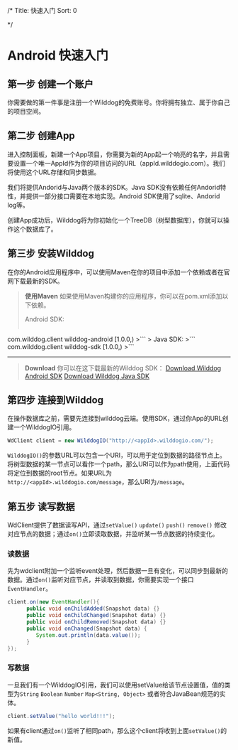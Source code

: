 /*
Title: 快速入门
Sort: 0

*/


# Android 快速入门

## 第一步 创建一个账户
你需要做的第一件事是注册一个Wilddog的免费账号。你将拥有独立、属于你自己的项目空间。

## 第二步 创建App
进入控制面板，新建一个App项目，你需要为新的App起一个响亮的名字，并且需要设置一个唯一AppId作为你的项目访问的URL（appId.wilddogio.com）。我们将使用这个URL存储和同步数据。

我们将提供Andorid与Java两个版本的SDK。Java SDK没有依赖任何Andorid特性，并提供一部分接口需要在本地实现。Android SDK使用了sqlite、Andorid log等。

创建App成功后，Wilddog将为你初始化一个TreeDB（树型数据库），你就可以操作这个数据库了。

## 第三步 安装Wilddog
在你的Android应用程序中，可以使用Maven在你的项目中添加一个依赖或者在官网下载最新的SDK。

> **使用Maven**
> 如果使用Maven构建你的应用程序，你可以在pom.xml添加以下依赖。
> 
> Android SDK:
> ```
<dependency>
  <groupId>com.wilddog.client</groupId>
  <artifactId>wilddog-android</artifactId>
  <version>[1.0.0,)</version>
</dependency>
>```
> Java SDK:
>```
<dependency>
  <groupId>com.wilddog.client</groupId>
  <artifactId>wilddog-sdk</artifactId>
  <version>[1.0.0,)</version>
</dependency>
>```
 
----


> **Download**
> 你可以在这下载最新的Wilddog SDK：
> [Download Wilddog Android SDK](https://cdn.wilddog.com/android/client/current/wilddog-android.jar)
> [Download Wilddog Java SDK](https://cdn.wilddog.com/android/client/current/wilddog-android.jar)


## 第四步 连接到Wilddog
在操作数据库之前，需要先连接到wilddog云端。使用SDK，通过你App的URL创建一个WilddogIO引用。
```Java
WdClient client = new WilddogIO("http://<appId>.wilddogio.com/");
```
`WilddogIO()`的参数URL可以包含一个URI，可以用于定位到数据的路径节点上。将树型数据的某一节点可以看作一个path，那么URI可以作为path使用，上面代码将定位到数据的root节点。如果URL为`http://<appId>.wilddogio.com/message`，那么URI为`/message`。

## 第五步 读写数据
WdClient提供了数据读写API，通过`setValue()` `update()` `push()` `remove()` 修改对应节点的数据；通过`on()`立即读取数据，并监听某一节点数据的持续变化。

### 读数据
先为wdclient附加一个监听event处理，然后数据一旦有变化，可以同步到最新的数据。通过`on()`监听对应节点，并读取到数据，你需要实现一个接口`EventHandler`。
```Java
client.on(new EventHandler(){
	  public void onChildAdded(Snapshot data) {}
	  public void onChildChanged(Snapshot data) {}
	  public void onChildRemoved(Snapshot data) {}
	  public void onChanged(Snapshot data) {
	     System.out.println(data.value());
	  }
});
```

### 写数据
一旦我们有一个WilddogIO引用，我们可以使用setValue给该节点设置值，值的类型为`String` `Boolean` `Number` `Map<String, Object>` 或者符合JavaBean规范的实体。
```Java
client.setValue("hello world!!!");
```
如果有client通过`on()`监听了相同path，那么这个client将收到上面`setValue()`的新值。

